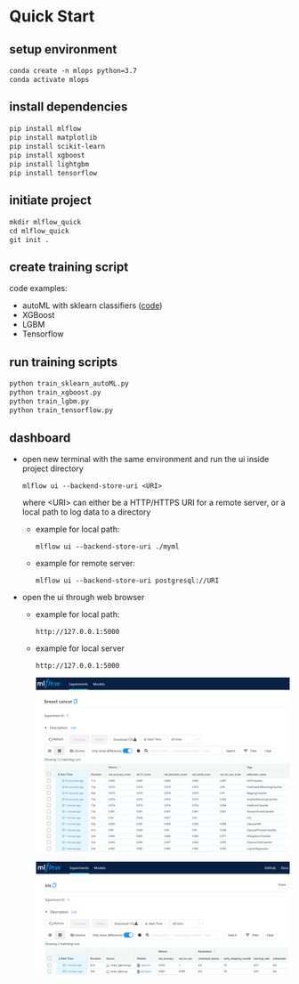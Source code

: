 # Quick Start

## setup environment
    conda create -n mlops python=3.7
    conda activate mlops

## install dependencies
    pip install mlflow
    pip install matplotlib
    pip install scikit-learn
    pip install xgboost
    pip install lightgbm
    pip install tensorflow

## initiate project
    mkdir mlflow_quick
    cd mlflow_quick
    git init .

## create training script
code examples:
- autoML with sklearn classifiers ([code](https://github.com/taufik-adinugraha/mlflow-quick-start/blob/main/train_sklearn_autoML.py))
- XGBoost
- LGBM
- Tensorflow

## run training scripts
    python train_sklearn_autoML.py
    python train_xgboost.py
    python train_lgbm.py
    python train_tensorflow.py
    
## dashboard
- open new terminal with the same environment and run the ui inside project directory
     
      mlflow ui --backend-store-uri <URI>
  where \<URI\> can either be a HTTP/HTTPS URI for a remote server, or a local path to log data to a directory  
  - example for local path:
  
        mlflow ui --backend-store-uri ./myml
  - example for remote server:
        
        mlflow ui --backend-store-uri postgresql://URI
- open the ui through web browser
  - example for local path:
        
        http://127.0.0.1:5000
  - example for local server

        http://127.0.0.1:5000
        
      ![ui_image](images/mlflow-autoML.png)
      
      ![ui_image](images/mlflow-gbt.png)
